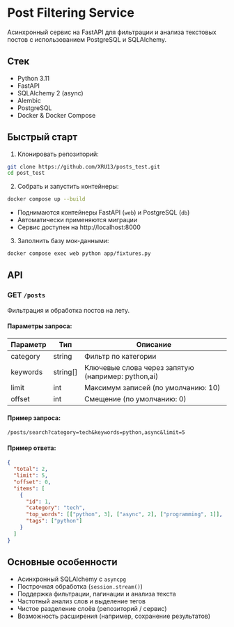 # Post Filtering Service

Асинхронный сервис на FastAPI для фильтрации и анализа текстовых постов с использованием PostgreSQL и SQLAlchemy.

## Стек

- Python 3.11  
- FastAPI  
- SQLAlchemy 2 (async)  
- Alembic  
- PostgreSQL  
- Docker & Docker Compose

## Быстрый старт

1. Клонировать репозиторий:

```bash
git clone https://github.com/XRU13/posts_test.git
cd post_test
```

2. Собрать и запустить контейнеры:

```bash
docker compose up --build
```

- Поднимаются контейнеры FastAPI (`web`) и PostgreSQL (`db`)
- Автоматически применяются миграции
- Сервис доступен на http://localhost:8000

3. Заполнить базу мок-данными:

```bash
docker compose exec web python app/fixtures.py
```

## API

### GET `/posts`

Фильтрация и обработка постов на лету.

#### Параметры запроса:

| Параметр   | Тип     | Описание                                          |
|------------|----------|---------------------------------------------------|
| category   | string   | Фильтр по категории                               |
| keywords   | string[] | Ключевые слова через запятую (например: python,ai)|
| limit      | int      | Максимум записей (по умолчанию: 10)               |
| offset     | int      | Смещение (по умолчанию: 0)                        |

#### Пример запроса:

```
/posts/search?category=tech&keywords=python,async&limit=5
```

#### Пример ответа:

```json
{
  "total": 2,
  "limit": 5,
  "offset": 0,
  "items": [
    {
      "id": 1,
      "category": "tech",
      "top_words": [["python", 3], ["async", 2], ["programming", 1]],
      "tags": ["python"]
    }
  ]
}
```


##  Основные особенности

- Асинхронный SQLAlchemy с `asyncpg`
- Построчная обработка (`session.stream()`)
- Поддержка фильтрации, пагинации и анализа текста
- Частотный анализ слов и выделение тегов
- Чистое разделение слоёв (репозиторий / сервис)
- Возможность расширения (например, сохранение результатов)

